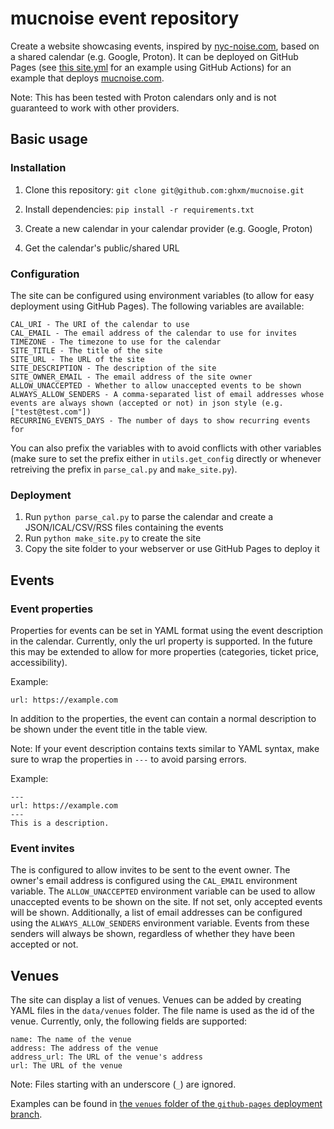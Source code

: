 # mucnoise event repository

Create a website showcasing events, inspired by [nyc-noise.com](https://www.nyc-noise.com), based on a shared calendar (e.g. Google, Proton). It can be deployed on GitHub Pages (see [this site.yml](/../github-pages/.github/workflows/site.yml) for an example using GitHub Actions) for an example that deploys [mucnoise.com](https://mucnoise.com).

Note: This has been tested with Proton calendars only and is not guaranteed to work with other providers.

## Basic usage

### Installation

1. Clone this repository: `git clone git@github.com:ghxm/mucnoise.git`

2. Install dependencies: `pip install -r requirements.txt`

3. Create a new calendar in your calendar provider (e.g. Google, Proton)
4. Get the calendar's public/shared URL

### Configuration

The site can be configured using environment variables (to allow for easy deployment using GitHub Pages). The following variables are available:

```
CAL_URI - The URI of the calendar to use
CAL_EMAIL - The email address of the calendar to use for invites
TIMEZONE - The timezone to use for the calendar
SITE_TITLE - The title of the site
SITE_URL - The URL of the site
SITE_DESCRIPTION - The description of the site
SITE_OWNER_EMAIL - The email address of the site owner
ALLOW_UNACCEPTED - Whether to allow unaccepted events to be shown
ALWAYS_ALLOW_SENDERS - A comma-separated list of email addresses whose events are always shown (accepted or not) in json style (e.g. ["test@test.com"])
RECURRING_EVENTS_DAYS - The number of days to show recurring events for
```


You can also prefix the variables with to avoid conflicts with other variables (make sure to set the prefix either in `utils.get_config` directly or whenever retreiving the prefix in `parse_cal.py` and `make_site.py`).


### Deployment

1. Run `python parse_cal.py` to parse the calendar and create a JSON/ICAL/CSV/RSS files containing the events
2. Run `python make_site.py` to create the site
3. Copy the site folder to your webserver or use GitHub Pages to deploy it


## Events

### Event properties

Properties for events can be set in YAML format using the event description in the calendar. Currently, only the url property is supported. In the future this may be extended to allow for more properties (categories, ticket price, accessibility).

Example:

```
url: https://example.com
```

In addition to the properties, the event can contain a normal description to be shown under the event title in the table view.

Note: If your event description contains texts similar to YAML syntax, make sure to wrap the properties in `---` to avoid parsing errors.

Example:

```
---
url: https://example.com
---
This is a description.
```

### Event invites

The is configured to allow invites to be sent to the event owner. The owner's email address is configured using the `CAL_EMAIL` environment variable. The `ALLOW_UNACCEPTED` environment variable can be used to allow unaccepted events to be shown on the site. If not set, only accepted events will be shown. Additionally, a list of email addresses can be configured using the `ALWAYS_ALLOW_SENDERS` environment variable. Events from these senders will always be shown, regardless of whether they have been accepted or not.


## Venues

The site can display a list of venues. Venues can be added by creating YAML files in the `data/venues` folder. The file name is used as the id of the venue. Currently, only, the following fields are supported:

```
name: The name of the venue
address: The address of the venue
address_url: The URL of the venue's address
url: The URL of the venue
```

Note: Files starting with an underscore (`_`) are ignored.

Examples can be found in [the `venues` folder of the `github-pages` deployment branch](/../github-pages/veneus).




